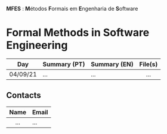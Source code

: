 **MFES** : **M**étodos **F**ormais em **E**ngenharia de **S**oftware
# Formal Methods in Software Engineering

| Day | Summary (PT)| Summary (EN)| File(s)|
| :------:| :-----------| :-----------| :-----------:|
| 04/09/21 | ... | ... | ... |

## Contacts

| Name | Email |
| :------:| :-----------|
| ... | ... |
